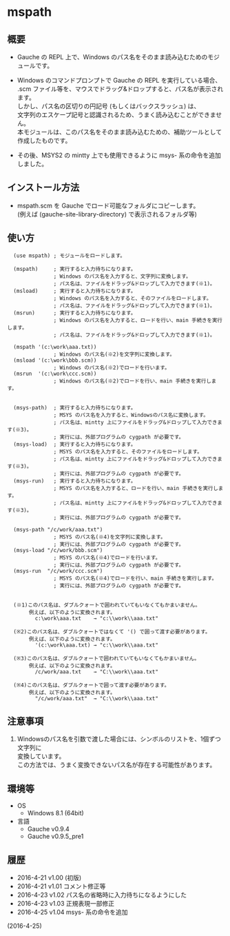 # mspath

## 概要
- Gauche の REPL 上で、Windows のパス名をそのまま読み込むためのモジュールです。

- Windows のコマンドプロンプトで Gauche の REPL を実行している場合、  
  .scm ファイル等を、マウスでドラッグ&ドロップすると、パス名が表示されます。  
  しかし、パス名の区切りの円記号 (もしくはバックスラッシュ) は、  
  文字列のエスケープ記号と認識されるため、うまく読み込むことができません。  
  本モジュールは、このパス名をそのまま読み込むための、補助ツールとして作成したものです。

- その後、MSYS2 の mintty 上でも使用できるように msys- 系の命令を追加しました。


## インストール方法
- mspath.scm を Gauche でロード可能なフォルダにコピーします。  
  (例えば (gauche-site-library-directory) で表示されるフォルダ等)


## 使い方
```
  (use mspath) ; モジュールをロードします。

  (mspath)     ; 実行すると入力待ちになります。
               ; Windows のパス名を入力すると、文字列に変換します。
               ; パス名は、ファイルをドラッグ&ドロップして入力できます(※1)。
  (msload)     ; 実行すると入力待ちになります。
               ; Windows のパス名を入力すると、そのファイルをロードします。
               ; パス名は、ファイルをドラッグ&ドロップして入力できます(※1)。
  (msrun)      ; 実行すると入力待ちになります。
               ; Windows のパス名を入力すると、ロードを行い、main 手続きを実行します。
               ; パス名は、ファイルをドラッグ&ドロップして入力できます(※1)。

  (mspath '(c:\work\aaa.txt))
               ; Windows のパス名(※2)を文字列に変換します。
  (msload '(c:\work\bbb.scm))
               ; Windows のパス名(※2)でロードを行います。
  (msrun  '(c:\work\ccc.scm))
               ; Windows のパス名(※2)でロードを行い、main 手続きを実行します。


  (msys-path)  ; 実行すると入力待ちになります。
               ; MSYS のパス名を入力すると、Windowsのパス名に変換します。
               ; パス名は、mintty 上にファイルをドラッグ&ドロップして入力できます(※3)。
               ; 実行には、外部プログラムの cygpath が必要です。
  (msys-load)  ; 実行すると入力待ちになります。
               ; MSYS のパス名を入力すると、そのファイルをロードします。
               ; パス名は、mintty 上にファイルをドラッグ&ドロップして入力できます(※3)。
               ; 実行には、外部プログラムの cygpath が必要です。
  (msys-run)   ; 実行すると入力待ちになります。
               ; MSYS のパス名を入力すると、ロードを行い、main 手続きを実行します。
               ; パス名は、mintty 上にファイルをドラッグ&ドロップして入力できます(※3)。
               ; 実行には、外部プログラムの cygpath が必要です。

  (msys-path "/c/work/aaa.txt")
               ; MSYS のパス名(※4)を文字列に変換します。
               ; 実行には、外部プログラムの cygpath が必要です。
  (msys-load "/c/work/bbb.scm")
               ; MSYS のパス名(※4)でロードを行います。
               ; 実行には、外部プログラムの cygpath が必要です。
  (msys-run  "/c/work/ccc.scm")
               ; MSYS のパス名(※4)でロードを行い、main 手続きを実行します。
               ; 実行には、外部プログラムの cygpath が必要です。


  (※1)このパス名は、ダブルクォートで囲われていてもいなくてもかまいません。
       例えば、以下のように変換されます。
         c:\work\aaa.txt    → "c:\\work\\aaa.txt"

  (※2)このパス名は、ダブルクォートではなくて '() で囲って渡す必要があります。
       例えば、以下のように変換されます。
         '(c:\work\aaa.txt) → "c:\\work\\aaa.txt"

  (※3)このパス名は、ダブルクォートで囲われていてもいなくてもかまいません。
       例えば、以下のように変換されます。
         /c/work/aaa.txt    → "C:\\work\\aaa.txt"

  (※4)このパス名は、ダブルクォートで囲って渡す必要があります。
       例えば、以下のように変換されます。
         "/c/work/aaa.txt"  → "C:\\work\\aaa.txt"
```


## 注意事項
1. Windowsのパス名を引数で渡した場合には、シンボルのリストを、1個ずつ文字列に  
   変換しています。  
   この方法では、うまく変換できないパス名が存在する可能性があります。


## 環境等
- OS
  - Windows 8.1 (64bit)
- 言語
  - Gauche v0.9.4
  - Gauche v0.9.5_pre1

## 履歴
- 2016-4-21 v1.00 (初版)
- 2016-4-21 v1.01 コメント修正等
- 2016-4-23 v1.02 パス名の省略時に入力待ちになるようにした
- 2016-4-23 v1.03 正規表現一部修正
- 2016-4-25 v1.04 msys- 系の命令を追加


(2016-4-25)
